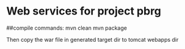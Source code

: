 # Web services for project pbrg

 
##compile commands:
mvn clean
mvn package

Then copy the war file in generated target dir to tomcat webapps dir
